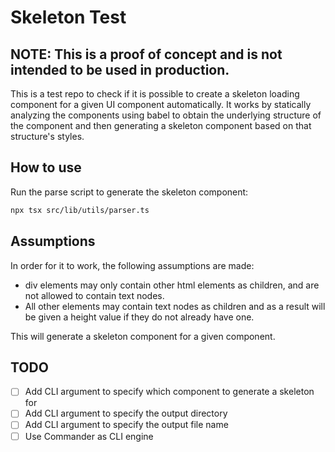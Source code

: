# Skeleton Test

## NOTE: This is a proof of concept and is not intended to be used in production.

This is a test repo to check if it is possible to create a skeleton loading component for a given UI component automatically.
It works by statically analyzing the components using babel to obtain the underlying structure of the component and then generating a skeleton component based on that structure's styles.

## How to use

Run the parse script to generate the skeleton component:

```bash
npx tsx src/lib/utils/parser.ts
```

## Assumptions

In order for it to work, the following assumptions are made:

- div elements may only contain other html elements as children, and are not allowed to contain text nodes.
- All other elements may contain text nodes as children and as a result will be given a height value if they do not already have one.

This will generate a skeleton component for a given component.

## TODO

- [ ] Add CLI argument to specify which component to generate a skeleton for
- [ ] Add CLI argument to specify the output directory
- [ ] Add CLI argument to specify the output file name
- [ ] Use Commander as CLI engine
